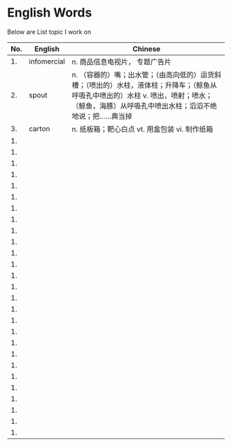 

# English Words

Below are List topic I work on


| No. | English | Chinese |
| ------ | ------ | ------ |
| 1.  |  infomercial | n. 商品信息电视片， 专题广告片 |
| 2.  |   spout | n. （容器的）嘴；出水管；（由高向低的）运货斜槽；（喷出的）水柱，液体柱；升降车；（鲸鱼从呼吸孔中喷出的）水柱 v. 喷出，喷射；喷水；（鲸鱼，海豚）从呼吸孔中喷出水柱；滔滔不绝地说；把……典当掉 |
| 3.  |   carton | n. 纸板箱；靶心白点 vt. 用盒包装 vi. 制作纸箱 |
| 1.  |   |  |
| 1.  |   |  |
| 1.  |   |  |
| 1.  |   |  |
| 1.  |   |  |
| 1.  |   |  |
| 1.  |   |  |
| 1.  |   |  |
| 1.  |   |  |
| 1.  |   |  |
| 1.  |   |  |
| 1.  |   |  |
| 1.  |   |  |
| 1.  |   |  |
| 1.  |   |  |
| 1.  |   |  |
| 1.  |   |  |
| 1.  |   |  |
| 1.  |   |  |
| 1.  |   |  |
| 1.  |   |  |
| 1.  |   |  |
| 1.  |   |  |
| 1.  |   |  |
| 1.  |   |  |
| 1.  |   |  |
| 1.  |   |  |


